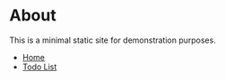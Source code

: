 # About

This is a minimal static site for demonstration purposes.

- [Home](index.md)
- [Todo List](todo.md)
